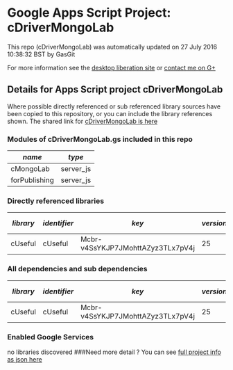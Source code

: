 # Google Apps Script Project: cDriverMongoLab
This repo (cDriverMongoLab) was automatically updated on 27 July 2016 10:38:32 BST by GasGit

For more information see the [desktop liberation site](http://ramblings.mcpher.com/Home/excelquirks/drivesdk/gettinggithubready "desktop liberation") or [contact me on G+](https://plus.google.com/+BruceMcpherson "Bruce McPherson - GDE")
## Details for Apps Script project cDriverMongoLab
Where possible directly referenced or sub referenced library sources have been copied to this repository, or you can include the library references shown. 
The shared link for [cDriverMongoLab is here](https://script.google.com/d/11N6camwOikILS28dwqvIlv44D1y0JMCTL9IeeUKkDV1amGvjWIeg-KbH/edit?usp=sharing "open in the GAS IDE")

### Modules of cDriverMongoLab.gs included in this repo
*name*|*type*
--- | --- 
cMongoLab| server_js
forPublishing| server_js
### Directly referenced libraries
*library*|*identifier*|*key*|*version*|*dev mode*|*source*|
--- | --- | --- | --- | --- | --- 
cUseful| cUseful|Mcbr-v4SsYKJP7JMohttAZyz3TLx7pV4j|25|no|[here](libraries/cUseful "library source")
### All dependencies and sub dependencies
*library*|*identifier*|*key*|*version*|*dev mode*|*source*|
--- | --- | --- | --- | --- | --- 
cUseful| cUseful|Mcbr-v4SsYKJP7JMohttAZyz3TLx7pV4j|25|no|[here](libraries/cUseful "library source")
### Enabled Google Services
no libraries discovered
###Need more detail ?
You can see [full project info as json here](info.json)
